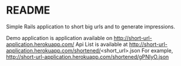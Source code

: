 # README

Simple Rails application to short big urls and to generate impressions.

Demo application is application available on http://short-url-application.herokuapp.com/
Api List is available at 
http://short-url-application.herokuapp.com/shortened/<short_url>.json
For example, http://short-url-application.herokuapp.com/shortened/gPNIyO.json
